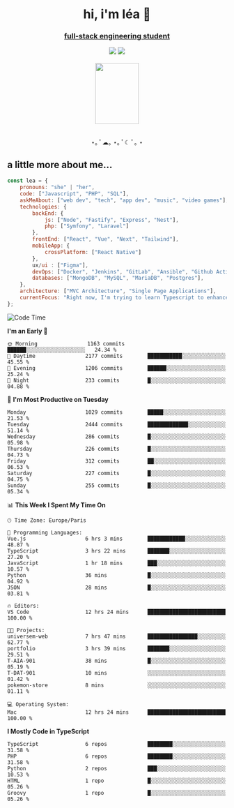 <h1 align="center">hi, i'm léa 🌙</h1>
<h3 align="center"><ins>full-stack engineering student</ins></h3>  
<div align="center">
  <a href="https://www.linkedin.com/in/lea-reiter22/"><img src="https://img.shields.io/badge/LinkedIn-0077B5?style=for-the-badge&logo=linkedin&logoColor=white"/></a>
  <a href="mailto:lea.reiter@outlook.fr"><img src="https://img.shields.io/badge/Contact-2A2A2A?style=for-the-badge&logo=minutemailer&logoColor=white"/></a>
</div>
<br>
  <div align="center">  <img src="https://github.com/xmnchild/xmnchild/blob/main/1702415560_StardewValleyHappyGreyCat.png" height="140" width="100"/>
</div>
<br>
  <p align="center">
                 ⋆｡ ﾟ☁︎｡ ⋆｡ ﾟ☾ ﾟ｡ ⋆
  </p>
  <h2>a little more about me...</h2>
  
```js
const lea = {
    pronouns: "she" | "her",
    code: ["Javascript", "PHP", "SQL"],
    askMeAbout: ["web dev", "tech", "app dev", "music", "video games"],
    technologies: {
        backEnd: {
            js: ["Node", "Fastify", "Express", "Nest"],
            php: ["Symfony", "Laravel"]
        },
        frontEnd: ["React", "Vue", "Next", "Tailwind"],
        mobileApp: {
            crossPlatform: ["React Native"]
        },
        ux/ui : ["Figma"],
        devOps: ["Docker", "Jenkins", "GitLab", "Ansible", "Github Actions"],
        databases: ["MongoDB", "MySQL", "MariaDB", "Postgres"],
    },
    architecture: ["MVC Architecture", "Single Page Applications"],
    currentFocus: "Right now, I'm trying to learn Typescript to enhance my Javascript development.",
};
```
<!--START_SECTION:waka-->
![Code Time](http://img.shields.io/badge/Code%20Time-152%20hrs%2054%20mins-blue)

**I'm an Early 🐤** 

```text
🌞 Morning                1163 commits        ██████░░░░░░░░░░░░░░░░░░░   24.34 % 
🌆 Daytime                2177 commits        ███████████░░░░░░░░░░░░░░   45.55 % 
🌃 Evening                1206 commits        ██████░░░░░░░░░░░░░░░░░░░   25.24 % 
🌙 Night                  233 commits         █░░░░░░░░░░░░░░░░░░░░░░░░   04.88 % 
```
📅 **I'm Most Productive on Tuesday** 

```text
Monday                   1029 commits        █████░░░░░░░░░░░░░░░░░░░░   21.53 % 
Tuesday                  2444 commits        █████████████░░░░░░░░░░░░   51.14 % 
Wednesday                286 commits         █░░░░░░░░░░░░░░░░░░░░░░░░   05.98 % 
Thursday                 226 commits         █░░░░░░░░░░░░░░░░░░░░░░░░   04.73 % 
Friday                   312 commits         ██░░░░░░░░░░░░░░░░░░░░░░░   06.53 % 
Saturday                 227 commits         █░░░░░░░░░░░░░░░░░░░░░░░░   04.75 % 
Sunday                   255 commits         █░░░░░░░░░░░░░░░░░░░░░░░░   05.34 % 
```


📊 **This Week I Spent My Time On** 

```text
🕑︎ Time Zone: Europe/Paris

💬 Programming Languages: 
Vue.js                   6 hrs 3 mins        ████████████░░░░░░░░░░░░░   48.87 % 
TypeScript               3 hrs 22 mins       ███████░░░░░░░░░░░░░░░░░░   27.20 % 
JavaScript               1 hr 18 mins        ███░░░░░░░░░░░░░░░░░░░░░░   10.57 % 
Python                   36 mins             █░░░░░░░░░░░░░░░░░░░░░░░░   04.92 % 
JSON                     28 mins             █░░░░░░░░░░░░░░░░░░░░░░░░   03.81 % 

🔥 Editors: 
VS Code                  12 hrs 24 mins      █████████████████████████   100.00 % 

🐱‍💻 Projects: 
universem-web            7 hrs 47 mins       ████████████████░░░░░░░░░   62.77 % 
portfolio                3 hrs 39 mins       ███████░░░░░░░░░░░░░░░░░░   29.51 % 
T-AIA-901                38 mins             █░░░░░░░░░░░░░░░░░░░░░░░░   05.19 % 
T-DAT-901                10 mins             ░░░░░░░░░░░░░░░░░░░░░░░░░   01.42 % 
pokemon-store            8 mins              ░░░░░░░░░░░░░░░░░░░░░░░░░   01.11 % 

💻 Operating System: 
Mac                      12 hrs 24 mins      █████████████████████████   100.00 % 
```

**I Mostly Code in TypeScript** 

```text
TypeScript               6 repos             ████████░░░░░░░░░░░░░░░░░   31.58 % 
PHP                      6 repos             ████████░░░░░░░░░░░░░░░░░   31.58 % 
Python                   2 repos             ███░░░░░░░░░░░░░░░░░░░░░░   10.53 % 
HTML                     1 repo              █░░░░░░░░░░░░░░░░░░░░░░░░   05.26 % 
Groovy                   1 repo              █░░░░░░░░░░░░░░░░░░░░░░░░   05.26 % 
```




<!--END_SECTION:waka-->
